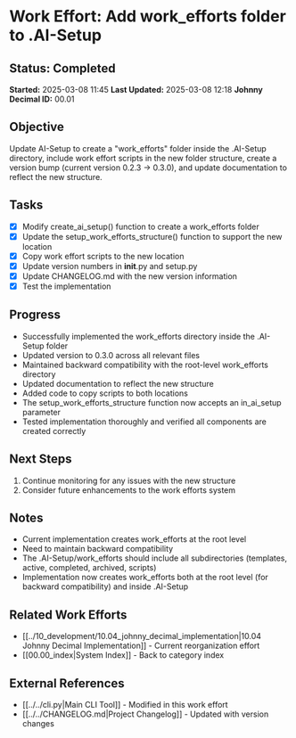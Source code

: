 # Work Effort: Add work_efforts folder to .AI-Setup

## Status: Completed
**Started:** 2025-03-08 11:45
**Last Updated:** 2025-03-08 12:18
**Johnny Decimal ID:** 00.01

## Objective
Update AI-Setup to create a "work_efforts" folder inside the .AI-Setup directory, include work effort scripts in the new folder structure, create a version bump (current version 0.2.3 → 0.3.0), and update documentation to reflect the new structure.

## Tasks
- [x] Modify create_ai_setup() function to create a work_efforts folder
- [x] Update the setup_work_efforts_structure() function to support the new location
- [x] Copy work effort scripts to the new location
- [x] Update version numbers in __init__.py and setup.py
- [x] Update CHANGELOG.md with the new version information
- [x] Test the implementation

## Progress
- Successfully implemented the work_efforts directory inside the .AI-Setup folder
- Updated version to 0.3.0 across all relevant files
- Maintained backward compatibility with the root-level work_efforts directory
- Updated documentation to reflect the new structure
- Added code to copy scripts to both locations
- The setup_work_efforts_structure function now accepts an in_ai_setup parameter
- Tested implementation thoroughly and verified all components are created correctly

## Next Steps
1. Continue monitoring for any issues with the new structure
2. Consider future enhancements to the work efforts system

## Notes
- Current implementation creates work_efforts at the root level
- Need to maintain backward compatibility
- The .AI-Setup/work_efforts should include all subdirectories (templates, active, completed, archived, scripts)
- Implementation now creates work_efforts both at the root level (for backward compatibility) and inside .AI-Setup

## Related Work Efforts
- [[../10_development/10.04_johnny_decimal_implementation|10.04 Johnny Decimal Implementation]] - Current reorganization effort
- [[00.00_index|System Index]] - Back to category index

## External References
- [[../../cli.py|Main CLI Tool]] - Modified in this work effort
- [[../../CHANGELOG.md|Project Changelog]] - Updated with version changes
